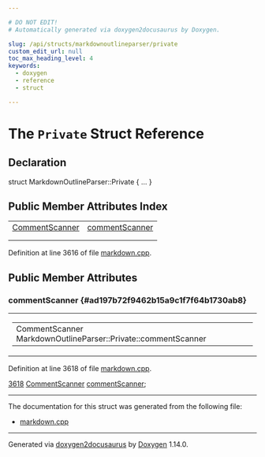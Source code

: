 ```yaml
---

# DO NOT EDIT!
# Automatically generated via doxygen2docusaurus by Doxygen.

slug: /api/structs/markdownoutlineparser/private
custom_edit_url: null
toc_max_heading_level: 4
keywords:
  - doxygen
  - reference
  - struct

---
```


<div class="doxyPage">

# The `Private` Struct Reference



## Declaration

<div class="doxyDeclaration">
struct MarkdownOutlineParser::Private { ... }
</div>

## Public Member Attributes Index

<table class="doxyMembersIndex">

<tr class="doxyMemberIndexItem">
<td class="doxyMemberIndexItemType" align="left" valign="top"><a href="/web-doxygen/docs/api/classes/commentscanner">CommentScanner</a></td>
<td class="doxyMemberIndexItemName" align="left" valign="top"><a href="#ad197b72f9462b15a9c1f7f64b1730ab8">commentScanner</a></td>
</tr>
<tr class="doxyMemberIndexDescription">
<td class="doxyMemberIndexDescriptionLeft"></td>
<td class="doxyMemberIndexDescriptionRight">
</td>
</tr>
<tr class="doxyMemberIndexSeparator">
<td class="doxyMemberIndexSeparator" colspan="2"></td>
</tr>

</table>


<p>Definition at line 3616 of file <a href="/web-doxygen/docs/api/files/src/markdown-cpp">markdown.cpp</a>.</p>


<div class="doxySectionDef">

## Public Member Attributes

### commentScanner {#ad197b72f9462b15a9c1f7f64b1730ab8}

<div class="doxyMemberItem">
<div class="doxyMemberProto">
<table class="doxyMemberLabels">
<tr class="doxyMemberLabels">
<td class="doxyMemberLabelsLeft">
<table class="doxyMemberName">
<tr>
<td class="doxyMemberName">CommentScanner MarkdownOutlineParser::Private::commentScanner</td>
</tr>
</table>
</td>
</tr>
</table>
</div>
<div class="doxyMemberDoc">



<p>Definition at line 3618 of file <a href="/web-doxygen/docs/api/files/src/markdown-cpp">markdown.cpp</a>.</p>


<div class="doxyProgramListing">

<div class="doxyCodeLine"><span class="doxyLineNumber"><a href="#ad197b72f9462b15a9c1f7f64b1730ab8">3618</a></span><span class="doxyLineContent"><span class="doxyHighlight">  <a href="/web-doxygen/docs/api/classes/commentscanner">CommentScanner</a> <a href="#ad197b72f9462b15a9c1f7f64b1730ab8">commentScanner</a>;</span></span></div>

</div>

</div>
</div>

</div>

<hr/>

The documentation for this struct was generated from the following file:

<ul>
<li><a href="/web-doxygen/docs/api/files/src/markdown-cpp">markdown.cpp</a></li>
</ul>

<hr/>

<p class="doxyGeneratedBy">Generated via <a href="https://github.com/xpack/doxygen2docusaurus">doxygen2docusaurus</a> by <a href="https://www.doxygen.nl">Doxygen</a> 1.14.0.</p>

</div>
